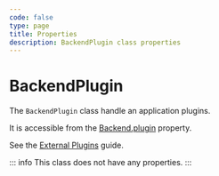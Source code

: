 ```yaml
---
code: false
type: page
title: Properties
description: BackendPlugin class properties
---
```


# BackendPlugin

The `BackendPlugin` class handle an application plugins.  

It is accessible from the [Backend.plugin](/core/2/framework/classes/backend/properties#plugin) property.

See the [External Plugins](/core/2/guides/main-concepts/4-external-plugins) guide.

::: info
This class does not have any properties.
:::

